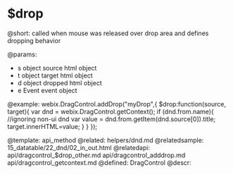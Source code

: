 $drop
=============

@short:
	called when mouse was released over drop area and defines dropping behavior

@params:
- s		object		source html object
- t		object		target html object
- d		object		dropped html object
- e		Event		event object



@example:
webix.DragControl.addDrop("myDrop",{
		$drop:function(source, target){
			var dnd = webix.DragControl.getContext();
			if (dnd.from.name){ //ignoring non-ui dnd
				var value = dnd.from.getItem(dnd.source[0]).title;
				target.innerHTML=value;
			}
		}
});

@template:	api_method
@related:
	helpers/dnd.md
@relatedsample:
	15_datatable/22_dnd/02_in_out.html
@relatedapi:
	api/dragcontrol_$drop_other.md
    api/dragcontrol_adddrop.md
    api/dragcontrol_getcontext.md
@defined:	DragControl	
@descr:

